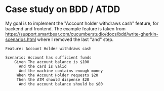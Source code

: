 # Case study on BDD / ATDD 

My goal is to implement the "Account holder withdraws cash" feature,
for backend and frontend. The example feature is taken from <https://support.smartbear.com/cucumberstudio/docs/bdd/write-gherkin-scenarios.html> where I removed the last "and" step. 


```feature
Feature: Account Holder withdraws cash
 
Scenario: Account has sufficient funds
    Given The account balance is $100
      And the card is valid
      And the machine contains enough money
     When the Account Holder requests $20
     Then the ATM should dispense $20
      And the account balance should be $80
```
